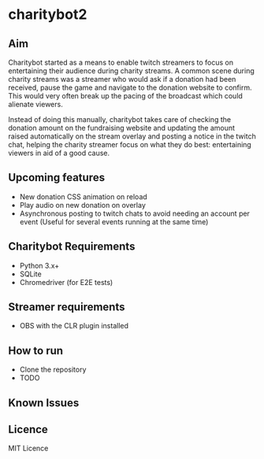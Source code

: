# charitybot2

## Aim

Charitybot started as a means to enable twitch streamers to focus on entertaining their audience during charity streams.
A common scene during charity streams was a streamer who would ask if a donation had been received, pause the game and
navigate to the donation website to confirm. This would very often break up the pacing of the broadcast which could
alienate viewers.

Instead of doing this manually, charitybot takes care of checking the donation amount on the fundraising website and
updating the amount raised automatically on the stream overlay and posting a notice in the twitch chat, helping the
charity streamer focus on what they do best: entertaining viewers in aid of a good cause.

## Upcoming features

- New donation CSS animation on reload
- Play audio on new donation on overlay
- Asynchronous posting to twitch chats to avoid needing an account per event (Useful for several events running at the same time)

## Charitybot Requirements

- Python 3.x+
- SQLite
- Chromedriver (for E2E tests)

## Streamer requirements

- OBS with the CLR plugin installed

## How to run

- Clone the repository
- TODO

## Known Issues

## Licence

MIT Licence
